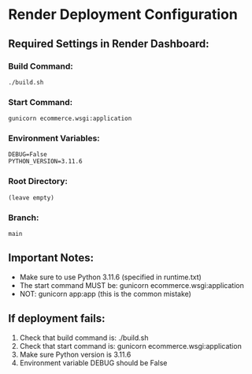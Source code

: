 # Render Deployment Configuration

## Required Settings in Render Dashboard:

### Build Command:
```
./build.sh
```

### Start Command:
```
gunicorn ecommerce.wsgi:application
```

### Environment Variables:
```
DEBUG=False
PYTHON_VERSION=3.11.6
```

### Root Directory:
```
(leave empty)
```

### Branch:
```
main
```

## Important Notes:
- Make sure to use Python 3.11.6 (specified in runtime.txt)
- The start command MUST be: gunicorn ecommerce.wsgi:application
- NOT: gunicorn app:app (this is the common mistake)

## If deployment fails:
1. Check that build command is: ./build.sh
2. Check that start command is: gunicorn ecommerce.wsgi:application
3. Make sure Python version is 3.11.6
4. Environment variable DEBUG should be False